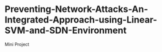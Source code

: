 # Preventing-Network-Attacks-An-Integrated-Approach-using-Linear-SVM-and-SDN-Environment
Mini Project
